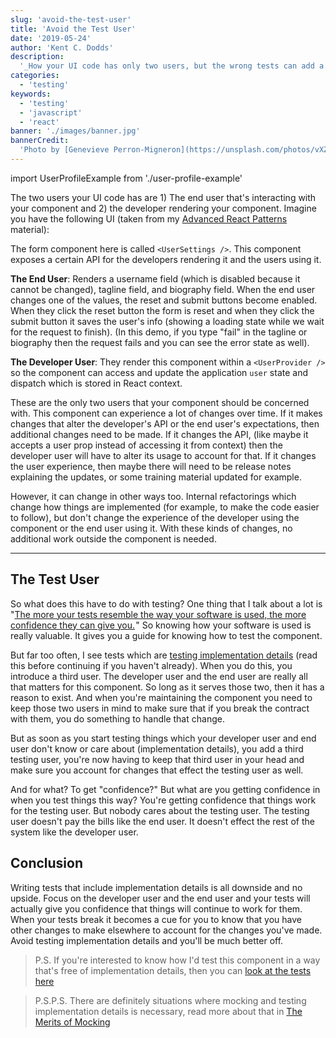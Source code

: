 ```yaml
---
slug: 'avoid-the-test-user'
title: 'Avoid the Test User'
date: '2019-05-24'
author: 'Kent C. Dodds'
description:
  '_How your UI code has only two users, but the wrong tests can add a third_'
categories:
  - 'testing'
keywords:
  - 'testing'
  - 'javascript'
  - 'react'
banner: './images/banner.jpg'
bannerCredit:
  'Photo by [Genevieve Perron-Migneron](https://unsplash.com/photos/vXZ_lC0XN4c)'
---
```


import UserProfileExample from './user-profile-example'

The two users your UI code has are 1) The end user that's interacting with your
component and 2) the developer rendering your component. Imagine you have the
following UI (taken from my
[Advanced React Patterns](/workshops/advanced-react-patterns) material):

<div style={{maxWidth: 300, margin: '10px auto 40px auto'}}>
  <UserProfileExample />
</div>

The form component here is called `<UserSettings />`. This component exposes a
certain API for the developers rendering it and the users using it.

**The End User**: Renders a username field (which is disabled because it cannot
be changed), tagline field, and biography field. When the end user changes one
of the values, the reset and submit buttons become enabled. When they click the
reset button the form is reset and when they click the submit button it saves
the user's info (showing a loading state while we wait for the request to
finish). (In this demo, if you type "fail" in the tagline or biography then the
request fails and you can see the error state as well).

**The Developer User**: They render this component within a `<UserProvider />`
so the component can access and update the application `user` state and dispatch
which is stored in React context.

These are the only two users that your component should be concerned with. This
component can experience a lot of changes over time. If it makes changes that
alter the developer's API or the end user's expectations, then additional
changes need to be made. If it changes the API, (like maybe it accepts a user
prop instead of accessing it from context) then the developer user will have to
alter its usage to account for that. If it changes the user experience, then
maybe there will need to be release notes explaining the updates, or some
training material updated for example.

However, it can change in other ways too. Internal refactorings which change how
things are implemented (for example, to make the code easier to follow), but
don't change the experience of the developer using the component or the end user
using it. With these kinds of changes, no additional work outside the component
is needed.

---

## The Test User

So what does this have to do with testing? One thing that I talk about a lot is
"[The more your tests resemble the way your software is used, the more confidence they can give you.](https://twitter.com/kentcdodds/status/977018512689455106) "
So knowing how your software is used is really valuable. It gives you a guide
for knowing how to test the component.

But far too often, I see tests which are
[testing implementation details](/blog/testing-implementation-details) (read
this before continuing if you haven't already). When you do this, you introduce
a third user. The developer user and the end user are really all that matters
for this component. So long as it serves those two, then it has a reason to
exist. And when you're maintaining the component you need to keep those two
users in mind to make sure that if you break the contract with them, you do
something to handle that change.

But as soon as you start testing things which your developer user and end user
don't know or care about (implementation details), you add a third testing user,
you're now having to keep that third user in your head and make sure you account
for changes that effect the testing user as well.

And for what? To get "confidence?" But what are you getting confidence in when
you test things this way? You're getting confidence that things work for the
testing user. But nobody cares about the testing user. The testing user doesn't
pay the bills like the end user. It doesn't effect the rest of the system like
the developer user.

## Conclusion

Writing tests that include implementation details is all downside and no upside.
Focus on the developer user and the end user and your tests will actually give
you confidence that things will continue to work for them. When your tests break
it becomes a cue for you to know that you have other changes to make elsewhere
to account for the changes you've made. Avoid testing implementation details and
you'll be much better off.

> P.S. If you're interested to know how I'd test this component in a way that's
> free of implementation details, then you can
> [look at the tests here](https://github.com/kentcdodds/advanced-react-patterns/blob/06a16f86d2397c4451da9faf9aeb64cbe4452ff6/src/__tests__/01.js)

<!-- separate quoted text -->

> P.S.P.S. There are definitely situations where mocking and testing
> implementation details is necessary, read more about that in
> [The Merits of Mocking](/blog/the-merits-of-mocking)
